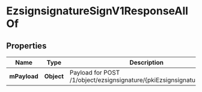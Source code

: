 

# EzsignsignatureSignV1ResponseAllOf

## Properties

Name | Type | Description | Notes
------------ | ------------- | ------------- | -------------
**mPayload** | **Object** | Payload for POST /1/object/ezsignsignature/{pkiEzsignsignatureID}/sign | 




